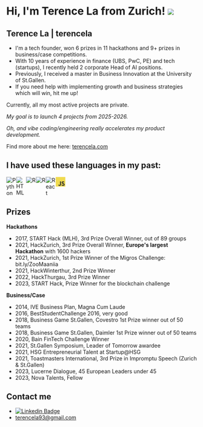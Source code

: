 # Hi, I'm Terence La from Zurich! <img src="https://media.giphy.com/media/hvRJCLFzcasrR4ia7z/giphy.gif" width="25px"> 

## Terence La | terencela

-  I'm a tech founder, won 6 prizes in 11 hackathons and 9+ prizes in business/case competitions.
-  With 10 years of experience in finance (UBS, PwC, PE) and tech (startups), I recently held 2 corporate Head of AI positions.
-  Previously, I received a master in Business Innovation at the University of St.Gallen.
-  If you need help with implementing growth and business strategies which will win, hit me up!

Currently, all my most active projects are private.

*My goal is to launch 4 projects from 2025-2026.*

*Oh, and vibe coding/engineering really accelerates my product development.*

Find more about me here:
[terencela.com](https://terencela.com)

## I have used these languages in my past:

<img align="left" alt="Python" width="26px" src="https://upload.wikimedia.org/wikipedia/commons/thumb/c/c3/Python-logo-notext.svg/768px-Python-logo-notext.svg.png" />
<img align="left" alt="HTML" width="26px" src="https://user-images.githubusercontent.com/31972485/198826531-2bdbd3d4-89ff-463c-a2d8-1ef64943527c.png" />
<img align="left" alt="R" width="26px" src="https://user-images.githubusercontent.com/31972485/198826702-5454faae-2c2e-4f56-8075-8680047fde0b.png"/>
<img align="left" alt="R" width="26px" src="https://cdn-icons-png.flaticon.com/512/6132/6132221.png"/>
<img align="left" alt="React" width="26px" src="https://upload.wikimedia.org/wikipedia/commons/a/a7/React-icon.svg" />
<img align="left" alt="JavaScript" width="26px" src="https://raw.githubusercontent.com/devicons/devicon/master/icons/javascript/javascript-original.svg" />

<br clear="all"/>


## Prizes

**Hackathons**
- 2017, START Hack (MLH), 3rd Prize Overall Winner, out of 89 groups
- 2021, HackZurich, 3rd Prize Overall Winner, **Europe's largest Hackathon** with 1600 hackers
- 2021, HackZurich, 1st Prize Winner of the Migros Challenge: bit.ly/ZooMaaniia
- 2021, HackWinterthur, 2nd Prize Winner
- 2022, HackThurgau, 3rd Prize Winner
- 2023, START Hack, Prize Winner for the blockchain challenge


**Business/Case**
- 2014, IVE Business Plan, Magna Cum Laude
- 2016, BestStudentChallenge 2016, very good
- 2018, Business Game St.Gallen, Covestro 1st Prize winner out of 50 teams
- 2018, Business Game St.Gallen, Daimler 1st Prize winner out of 50 teams
- 2020, Bain FinTech Challenge Winner
- 2021, St.Gallen Symposium, Leader of Tomorrow awardee
- 2021, HSG Entrepreneurial Talent at Startup@HSG
- 2021, Toastmasters International, 3rd Prize in Impromptu Speech (Zurich & St.Gallen)
- 2023, Lucerne Dialogue, 45 European Leaders under 45
- 2023, Nova Talents, Fellow

## Contact me
- [![Linkedin Badge](https://img.shields.io/badge/-terencela-blue?style=flat-square&logo=Linkedin&logoColor=white&link=https://linkedin.com/in/terencela)](https://www.linkedin.com/in/terencela)
- terencela93@gmail.com
